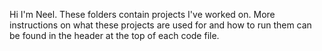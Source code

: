 Hi I'm Neel. These folders contain projects I've worked on. More instructions on what these projects are used for and how to run them can be found in the header at the top of each code file.
